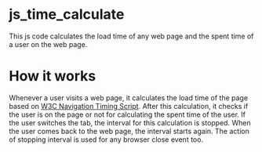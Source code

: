 # js_time_calculate
This js code calculates the load time of any web page and the spent time of a user on the web page.

# How it works
Whenever a user visits a web page, it calculates the load time of the page based on <a href="https://www.w3.org/TR/navigation-timing/#introduction" target="_blank">W3C Navigation Timing Script</a>. After this calculation, it checks if the user is on the page or not for calculating the spent time of the user. If the user switches the tab, the interval for this calculation is stopped. When the user comes back to the web page, the interval starts again. The action of stopping interval is used for any browser close event too.
